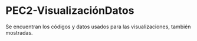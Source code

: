 # PEC2-VisualizaciónDatos
Se encuentran los códigos y datos usados para las visualizaciones, también mostradas.
